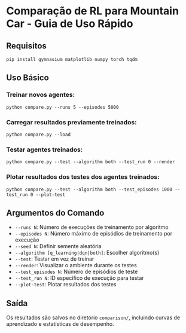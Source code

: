 # Comparação de RL para Mountain Car - Guia de Uso Rápido

## Requisitos
```
pip install gymnasium matplotlib numpy torch tqdm
```

## Uso Básico

### Treinar novos agentes:
```
python compare.py --runs 5 --episodes 5000
```

### Carregar resultados previamente treinados:
```
python compare.py --load
```

### Testar agentes treinados:
```
python compare.py --test --algorithm both --test_run 0 --render
```

### Plotar resultados dos testes dos agentes treinados:
```
python compare.py --test --algorithm both --test_episodes 1000 --test_run 0 --plot-test
```

## Argumentos do Comando
- `--runs N`: Número de execuções de treinamento por algoritmo
- `--episodes N`: Número máximo de episódios de treinamento por execução
- `--seed N`: Definir semente aleatória
- `--algorithm [q_learning|dqn|both]`: Escolher algoritmo(s)
- `--test`: Testar em vez de treinar
- `--render`: Visualizar o ambiente durante os testes
- `--test_episodes N`: Número de episódios de teste
- `--test_run N`: ID específico de execução para testar
- `--plot-test`: Plotar resultados dos testes

## Saída
Os resultados são salvos no diretório `comparison/`, incluindo curvas de aprendizado e estatísticas de desempenho.
